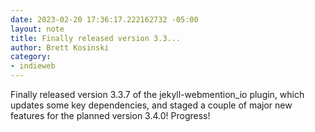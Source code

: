 ```yaml
---
date: 2023-02-20 17:36:17.222162732 -05:00
layout: note
title: Finally released version 3.3...
author: Brett Kosinski
category:
- indieweb
---
```

Finally released version 3.3.7 of the jekyll-webmention_io plugin, which updates some key dependencies, and staged a couple of major new features for the planned version 3.4.0! Progress!
